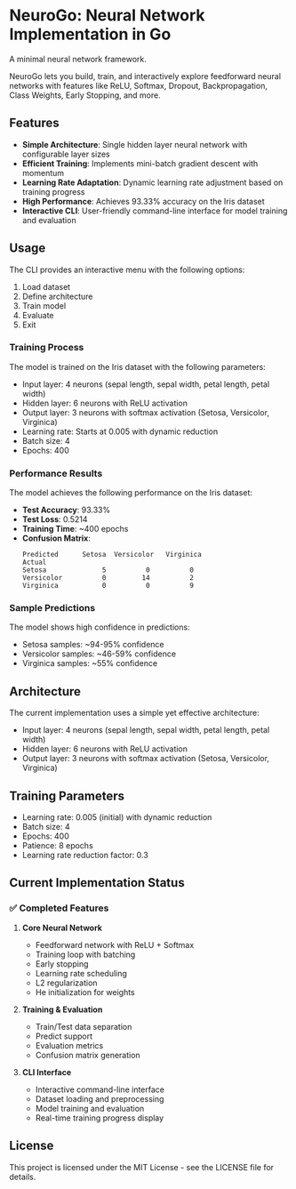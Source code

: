 # NeuroGo: Neural Network Implementation in Go

A minimal neural network framework.

NeuroGo lets you build, train, and interactively explore feedforward neural networks with features like ReLU, Softmax, Dropout, Backpropagation, Class Weights, Early Stopping, and more.

## Features

- **Simple Architecture**: Single hidden layer neural network with configurable layer sizes
- **Efficient Training**: Implements mini-batch gradient descent with momentum
- **Learning Rate Adaptation**: Dynamic learning rate adjustment based on training progress
- **High Performance**: Achieves 93.33% accuracy on the Iris dataset
- **Interactive CLI**: User-friendly command-line interface for model training and evaluation

## Usage

The CLI provides an interactive menu with the following options:

1. Load dataset
2. Define architecture
3. Train model
4. Evaluate
5. Exit

### Training Process

The model is trained on the Iris dataset with the following parameters:
- Input layer: 4 neurons (sepal length, sepal width, petal length, petal width)
- Hidden layer: 6 neurons with ReLU activation
- Output layer: 3 neurons with softmax activation (Setosa, Versicolor, Virginica)
- Learning rate: Starts at 0.005 with dynamic reduction
- Batch size: 4
- Epochs: 400

### Performance Results

The model achieves the following performance on the Iris dataset:

- **Test Accuracy**: 93.33%
- **Test Loss**: 0.5214
- **Training Time**: ~400 epochs
- **Confusion Matrix**:
  ```
  Predicted      Setosa  Versicolor   Virginica
  Actual
  Setosa              5          0          0
  Versicolor          0         14          2
  Virginica           0          0          9
  ```

### Sample Predictions

The model shows high confidence in predictions:
- Setosa samples: ~94-95% confidence
- Versicolor samples: ~46-59% confidence
- Virginica samples: ~55% confidence

## Architecture

The current implementation uses a simple yet effective architecture:
- Input layer: 4 neurons (sepal length, sepal width, petal length, petal width)
- Hidden layer: 6 neurons with ReLU activation
- Output layer: 3 neurons with softmax activation (Setosa, Versicolor, Virginica)

## Training Parameters

- Learning rate: 0.005 (initial) with dynamic reduction
- Batch size: 4
- Epochs: 400
- Patience: 8 epochs
- Learning rate reduction factor: 0.3

## Current Implementation Status

### ✅ Completed Features

1. **Core Neural Network**
   - Feedforward network with ReLU + Softmax
   - Training loop with batching
   - Early stopping
   - Learning rate scheduling
   - L2 regularization
   - He initialization for weights

2. **Training & Evaluation**
   - Train/Test data separation
   - Predict support
   - Evaluation metrics
   - Confusion matrix generation

3. **CLI Interface**
   - Interactive command-line interface
   - Dataset loading and preprocessing
   - Model training and evaluation
   - Real-time training progress display

## License

This project is licensed under the MIT License - see the LICENSE file for details. 